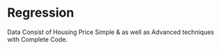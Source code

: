 # Regression
Data Consist of Housing Price Simple &amp; as well as Advanced techniques with Complete Code.
